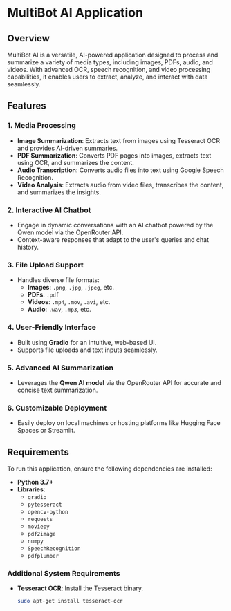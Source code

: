 # MultiBot AI Application

## Overview
MultiBot AI is a versatile, AI-powered application designed to process and summarize a variety of media types, including images, PDFs, audio, and videos. With advanced OCR, speech recognition, and video processing capabilities, it enables users to extract, analyze, and interact with data seamlessly.

## Features
### 1. **Media Processing**
   - **Image Summarization**: Extracts text from images using Tesseract OCR and provides AI-driven summaries.
   - **PDF Summarization**: Converts PDF pages into images, extracts text using OCR, and summarizes the content.
   - **Audio Transcription**: Converts audio files into text using Google Speech Recognition.
   - **Video Analysis**: Extracts audio from video files, transcribes the content, and summarizes the insights.

### 2. **Interactive AI Chatbot**
   - Engage in dynamic conversations with an AI chatbot powered by the Qwen model via the OpenRouter API.
   - Context-aware responses that adapt to the user's queries and chat history.

### 3. **File Upload Support**
   - Handles diverse file formats:
     - **Images**: `.png`, `.jpg`, `.jpeg`, etc.
     - **PDFs**: `.pdf`
     - **Videos**: `.mp4`, `.mov`, `.avi`, etc.
     - **Audio**: `.wav`, `.mp3`, etc.

### 4. **User-Friendly Interface**
   - Built using **Gradio** for an intuitive, web-based UI.
   - Supports file uploads and text inputs seamlessly.

### 5. **Advanced AI Summarization**
   - Leverages the **Qwen AI model** via the OpenRouter API for accurate and concise text summarization.

### 6. **Customizable Deployment**
   - Easily deploy on local machines or hosting platforms like Hugging Face Spaces or Streamlit.

## Requirements
To run this application, ensure the following dependencies are installed:

- **Python 3.7+**
- **Libraries**:
  - `gradio`
  - `pytesseract`
  - `opencv-python`
  - `requests`
  - `moviepy`
  - `pdf2image`
  - `numpy`
  - `SpeechRecognition`
  - `pdfplumber`

### Additional System Requirements
- **Tesseract OCR**: Install the Tesseract binary.
  ```bash
  sudo apt-get install tesseract-ocr
